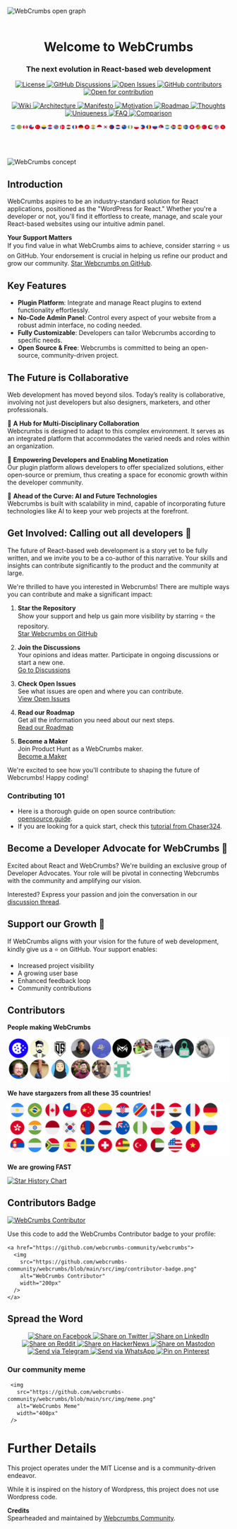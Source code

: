  <img
    src="https://github.com/webcrumbs-community/webcrumbs/blob/main/src/img/repository-open-graph.png"
    alt="WebCrumbs open graph"
  /> 
<br/>
<br/>
  <h1 align="center">
  Welcome to WebCrumbs
</h1>
<h3 align="center">
  The next evolution in React-based web development
</h3>
<p align="center">
<a href="https://github.com/webcrumbs-community/webcrumbs/blob/main/LICENSE">
  <img src="https://img.shields.io/badge/license-MIT-blue.svg" alt="License">
</a>
<a href="https://github.com/webcrumbs-community/webcrumbs/discussions">
  <img src="https://img.shields.io/github/discussions/webcrumbs-community/webcrumbs" alt="GitHub Discussions">
</a>
<a href="https://github.com/webcrumbs-community/webcrumbs/issues">
  <img src="https://img.shields.io/github/issues/webcrumbs-community/webcrumbs" alt="Open Issues">
</a>
<a href="https://github.com/webcrumbs-community/webcrumbs/contributors">
   <img src="https://img.shields.io/github/contributors/webcrumbs-community/webcrumbs" alt="GitHub contributors">
</a>
<a href="https://github.com/webcrumbs-community/webcrumbs/issues">
   <img src="https://img.shields.io/badge/open%20for%20contribution-8A2BE2" alt="Open for contribution"/>
</a>
</p>
<p align="center">
<!-- Home -->
<a href="https://github.com/webcrumbs-community/webcrumbs/wiki/Home">
  <img src="https://img.shields.io/badge/Wiki-F44336" alt="Wiki"/>
</a>

<!-- Architecture -->
<a href="https://github.com/webcrumbs-community/webcrumbs/wiki/Architecture">
  <img src="https://img.shields.io/badge/Architecture-4CAF50" alt="Architecture"/>
</a>

<!-- Manifesto -->
<a href="https://github.com/webcrumbs-community/webcrumbs/wiki/Manifesto">
  <img src="https://img.shields.io/badge/Manifesto-FFC107" alt="Manifesto"/>
</a>

<!-- Motivation -->
<a href="https://github.com/webcrumbs-community/webcrumbs/wiki/Motivation">
  <img src="https://img.shields.io/badge/Motivation-2196F3" alt="Motivation"/>
</a>

<!-- Roadmap -->
<a href="https://github.com/webcrumbs-community/webcrumbs/wiki/Roadmap">
  <img src="https://img.shields.io/badge/Roadmap-9C27B0" alt="Roadmap"/>
</a>

<!-- Thoughts -->
<a href="https://github.com/webcrumbs-community/webcrumbs/wiki/Thoughts">
  <img src="https://img.shields.io/badge/Thoughts-FF9800" alt="Thoughts"/>
</a>

<!-- Uniqueness -->
<a href="https://github.com/webcrumbs-community/webcrumbs/wiki/Uniqueness">
  <img src="https://img.shields.io/badge/Uniqueness-03A9F4" alt="Uniqueness"/>
</a>

<!-- FAQ -->
<a href="https://github.com/webcrumbs-community/webcrumbs/wiki/FAQ:-Have-any-questions%3F">
  <img src="https://img.shields.io/badge/FAQ-8BC34A" alt="FAQ"/>
</a>

<!-- X: WebCrumbs vs. -->
<a href="https://github.com/webcrumbs-community/webcrumbs/wiki/X:-WebCrumbs-vs.-Contentful">
  <img src="https://img.shields.io/badge/Comparison-E91E63" alt="Comparison"/>
</a>

</p>

<p align="center">
<img src="/COUNTRIES-S.svg" alt="Countries">
</p>

<br/>
<br/>

<img
    src="https://github.com/webcrumbs-community/webcrumbs/blob/main/src/img/cover.png"
    alt="WebCrumbs concept"
  />

## Introduction
WebCrumbs aspires to be an industry-standard solution for React applications, positioned as the "WordPress for React." Whether you're a developer or not, you'll find it effortless to create, manage, and scale your React-based websites using our intuitive admin panel.

**Your Support Matters**  
If you find value in what WebCrumbs aims to achieve, consider starring ⭐️ us on GitHub. Your endorsement is crucial in helping us refine our product and grow our community. [Star Webcrumbs on GitHub](https://github.com/webcrumbs-community/webcrumbs/stargazers).

## Key Features
- **Plugin Platform**: Integrate and manage React plugins to extend functionality effortlessly.
- **No-Code Admin Panel**: Control every aspect of your website from a robust admin interface, no coding needed.
- **Fully Customizable**: Developers can tailor Webcrumbs according to specific needs.
- **Open Source & Free**: Webcrumbs is committed to being an open-source, community-driven project.

## The Future is Collaborative
Web development has moved beyond silos. Today’s reality is collaborative, involving not just developers but also designers, marketers, and other professionals.

🌟 **A Hub for Multi-Disciplinary Collaboration**  
Webcrumbs is designed to adapt to this complex environment. It serves as an integrated platform that accommodates the varied needs and roles within an organization.

🌟 **Empowering Developers and Enabling Monetization**  
Our plugin platform allows developers to offer specialized solutions, either open-source or premium, thus creating a space for economic growth within the developer community.

🌟 **Ahead of the Curve: AI and Future Technologies**  
Webcrumbs is built with scalability in mind, capable of incorporating future technologies like AI to keep your web projects at the forefront.

## Get Involved: Calling out all developers 📣

The future of React-based web development is a story yet to be fully written, and we invite you to be a co-author of this narrative. Your skills and insights can contribute significantly to the product and the community at large.

We're thrilled to have you interested in Webcrumbs! There are multiple ways you can contribute and make a significant impact:

1. **Star the Repository**  
   Show your support and help us gain more visibility by starring ⭐️ the repository.  
   [Star Webcrumbs on GitHub](https://github.com/webcrumbs-community/webcrumbs/stargazers)

2. **Join the Discussions**  
   Your opinions and ideas matter. Participate in ongoing discussions or start a new one.  
   [Go to Discussions](https://github.com/webcrumbs-community/webcrumbs/discussions)

3. **Check Open Issues**  
   See what issues are open and where you can contribute.  
   [View Open Issues](https://github.com/webcrumbs-community/webcrumbs/issues)

4. **Read our Roadmap**  
   Get all the information you need about our next steps.  
   [Read our Roadmap](https://github.com/webcrumbs-community/webcrumbs/wiki/Roadmap)

5. **Become a Maker**  
   Join Product Hunt as a WebCrumbs maker.  
   [Become a Maker](https://github.com/webcrumbs-community/webcrumbs/issues/70)

We're excited to see how you'll contribute to shaping the future of Webcrumbs! Happy coding!

### Contributing 101
- Here is a thorough guide on open source contribution: [opensource.guide](https://opensource.guide/how-to-contribute/#opening-a-pull-request).
- If you are looking for a quick start, check this [tutorial from Chaser324](https://gist.github.com/Chaser324/ce0505fbed06b947d962).

## Become a Developer Advocate for WebCrumbs 📣

Excited about React and WebCrumbs? We're building an exclusive group of Developer Advocates. Your role will be pivotal in connecting Webcrumbs with the community and amplifying our vision.

Interested? Express your passion and join the conversation in our [discussion thread](https://github.com/webcrumbs-community/webcrumbs/discussions).

## Support our Growth 📣
If WebCrumbs aligns with your vision for the future of web development, kindly give us a ⭐️ on GitHub. Your support enables:

- Increased project visibility
- A growing user base
- Enhanced feedback loop
- Community contributions

## Contributors

**People making WebCrumbs**

![Contributors](/CONTRIBUTORS.svg)

**We have stargazers from all these 35 countries!**

![Countries](/COUNTRIES.svg)

**We are growing FAST**

[![Star History Chart](https://api.star-history.com/svg?repos=webcrumbs-community/webcrumbs&type=Timeline)](https://star-history.com/#webcrumbs-community/webcrumbs&Timeline)

## Contributors Badge

<a href="https://github.com/webcrumbs-community/webcrumbs">
  <img
    src="https://github.com/webcrumbs-community/webcrumbs/blob/main/src/img/contributor-badge.png"
    alt="WebCrumbs Contributor"
    width="200px"
  />
</a>

Use this code to add the WebCrumbs Contributor badge to your profile:

```
<a href="https://github.com/webcrumbs-community/webcrumbs">
  <img
    src="https://github.com/webcrumbs-community/webcrumbs/blob/main/src/img/contributor-badge.png"
    alt="WebCrumbs Contributor"
    width="200px"
  />
</a>
```

## Spread the Word

<p align="center">
<!-- Share on Facebook -->
<a href="https://www.facebook.com/sharer/sharer.php?u=https%3A//github.com/webcrumbs-community/webcrumbs">
  <img src="https://img.shields.io/badge/Share%20on%20Facebook-FF6347" alt="Share on Facebook"/>
</a>

<!-- Share on Twitter -->
<a href="https://twitter.com/intent/tweet?text=Just%20starred%20this%20Open%20Source%20repo%20that%20is%20the%20WordPress%20for%20React%20developers.%20Check%20it%20out%20https%3A//github.com/webcrumbs-community/webcrumbs">
  <img src="https://img.shields.io/badge/Share%20on%20Twitter-1DA1F2" alt="Share on Twitter"/>
</a>

<!-- Share on LinkedIn -->
<a href="https://www.linkedin.com/shareArticle?mini=true&url=https%3A//github.com/webcrumbs-community/webcrumbs">
  <img src="https://img.shields.io/badge/Share%20on%20LinkedIn-0077B5" alt="Share on LinkedIn"/>
</a>

<!-- Share on Reddit -->
<a href="https://www.reddit.com/submit?url=https%3A//github.com/webcrumbs-community/webcrumbs&title=Create%20and%20modify%20React%20websites%20and%20applications%20with%20a%20no-code%20interface%20and%20powerful%20plugins,%20enriched%20by%20the%20community.%20%F0%9F%8C%9F%20Star%20to%20support%20our%20work!">
  <img src="https://img.shields.io/badge/Share%20on%20Reddit-FF4500" alt="Share on Reddit"/>
</a>

<!-- Share on HackerNews -->
<a href="https://news.ycombinator.com/submitlink?u=https%3A//github.com/webcrumbs-community/webcrumbs&t=Create%20and%20modify%20React%20websites%20and%20applications%20with%20a%20no-code%20interface%20and%20powerful%20plugins,%20enriched%20by%20the%20community.">
  <img src="https://img.shields.io/badge/Share%20on%20HackerNews-FF4000" alt="Share on HackerNews"/>
</a>

<!-- Share on Mastodon -->
<a href="https://toot.kytta.dev/?text=https%3A//github.com/webcrumbs-community/webcrumbs">
  <img src="https://img.shields.io/badge/Share%20on%20Mastodon-3088D4" alt="Share on Mastodon"/>
</a>

<!-- Send via Telegram -->
<a href="https://t.me/share/url?url=https%3A//github.com/webcrumbs-community/webcrumbs&text=Just%20starred%20this%20Open%20Source%20repo%20that%20is%20the%20WordPress%20for%20React%20developers.%20Check%20it%20out%20https%3A//github.com/webcrumbs-community/webcrumbs">
  <img src="https://img.shields.io/badge/Send%20via%20Telegram-0088CC" alt="Send via Telegram"/>
</a>

<!-- Send via WhatsApp -->
<a href="https://api.whatsapp.com/send?text=Just%20starred%20this%20repo%20and%20it%20sounds%20promising.%20It's%20WordPress%20for%20React.%20Check%20it%20here%3A%20https%3A%2F%2Fgithub.com%2Fwebcrumbs-community%2Fwebcrumbs">
  <img src="https://img.shields.io/badge/Send%20via%20WhatsApp-25D366" alt="Send via WhatsApp"/>
</a>

<!-- Pin on Pinterest -->
<a href="https://pinterest.com/pin/create/button/?url=https%3A//github.com/webcrumbs-community/webcrumbs&media=https%3A//github.com/webcrumbs-community/webcrumbs/blob/main/src/img/meme.png">
  <img src="https://img.shields.io/badge/Pin%20on%20Pinterest-BD081C" alt="Pin on Pinterest"/>
</a>

</p>

### Our community meme
     <img
       src="https://github.com/webcrumbs-community/webcrumbs/blob/main/src/img/meme.png"
       alt="WebCrumbs Meme"
       width="400px"
     />
# Further Details
This project operates under the MIT License and is a community-driven endeavor.

While it is inspired on the history of Wordpress, this project does not use Wordpress code.

**Credits**  
Spearheaded and maintained by [Webcrumbs Community](https://github.com/webcrumbs-community).
